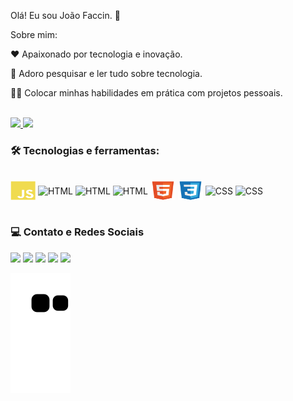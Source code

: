  Olá! Eu sou João Faccin. 🚀

Sobre mim:

❤️ Apaixonado por tecnologia e inovação.

📖 Adoro pesquisar e ler tudo sobre tecnologia.

👨‍💻 Colocar minhas habilidades em prática com projetos pessoais.

</br>

  <a href="https://github.com/joaofaccin">
   <img height="160em" src="https://github-readme-stats-git-masterrstaa-rickstaa.vercel.app/api?username=joaofaccin&&show_icons=true&theme=aura&include_all_commits=true"/>
   <img height="160em" src="https://github-readme-stats-git-masterrstaa-rickstaa.vercel.app/api/top-langs/?username=joaofaccin&layout=compact&langs_count=7&theme=aura"/>
  </a>
</div>

 ### 🛠️ Tecnologias e ferramentas:
<div style="display: inline_block"><br>
  <img align="center" alt="Js" height="30" width="40" src="https://raw.githubusercontent.com/devicons/devicon/master/icons/javascript/javascript-plain.svg">
  <img align="center" alt="HTML" height="30" width="40" src="https://cdn.jsdelivr.net/gh/devicons/devicon/icons/typescript/typescript-original.svg" /> 
  <img align="center" alt="HTML" height="30" width="40" src="https://cdn.jsdelivr.net/gh/devicons/devicon/icons/react/react-original.svg" /> 
  <img align="center" alt="HTML" height="30" width="40" src="https://cdn.jsdelivr.net/gh/devicons/devicon/icons/nodejs/nodejs-original.svg" />          
  <img align="center" alt="HTML" height="30" width="40" src="https://raw.githubusercontent.com/devicons/devicon/master/icons/html5/html5-original.svg">
  <img align="center" alt="CSS" height="30" width="40" src="https://raw.githubusercontent.com/devicons/devicon/master/icons/css3/css3-original.svg">
  <img align="center" alt="CSS" height="30" width="40" src="https://cdn.jsdelivr.net/gh/devicons/devicon/icons/csharp/csharp-original.svg" /> 
  <img align="center" alt="CSS" height="30" width="40" src="https://cdn.jsdelivr.net/gh/devicons/devicon/icons/ubuntu/ubuntu-plain.svg" />  
 
</div> 
 
 <br>
 
  ### 💻 Contato e Redes Sociais
 
<div>
  <a href= "https://www.instagram.com/jaumfaccin/" target="_blank"><img src="https://img.shields.io/badge/-Instagram-%23E4405F?style=for-the-badge&logo=instagram&logoColor=white" target="_blank"></a>
  <a href= "" target="_blank"><img src="https://img.shields.io/badge/Discord-7289DA?style=for-the-badge&logo=discord&logoColor=white" target="_blank"></a> 
  <a href= ""><img src="https://img.shields.io/badge/-Gmail-%23333?style=for-the-badge&logo=gmail&logoColor=white" target="_blank"></a>
  <a href= "https://www.linkedin.com/in/joao-vitor-b189b1239/" target="_blank"><img src="https://img.shields.io/badge/-LinkedIn-%230077B5?style=for-the-badge&logo=linkedin&logoColor=white" target="_blank"></a>
  <a href= "https://devruivo.web.app/" target="_blank"><img src="https://img.shields.io/badge/Dev--Ruivo-orange?style=for-the-badge" target="_blank"></a>
 
  ![Snake animation](https://github.com/joaofaccin/joaofaccin/blob/output/github-contribution-grid-snake.svg)

</div>
